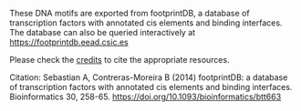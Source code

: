 These DNA motifs are exported from footprintDB, a database of transcription factors with annotated cis elements and binding interfaces. 
The database can also be queried interactively at https://footprintdb.eead.csic.es 

Please check the [credits](https://footprintdb.eead.csic.es/index.php/index.php?credits) to cite the appropriate resources.

Citation:
Sebastian A, Contreras-Moreira B (2014) footprintDB: a database of transcription factors with annotated cis elements and binding interfaces. Bioinformatics 30, 258-65. https://doi.org/10.1093/bioinformatics/btt663
